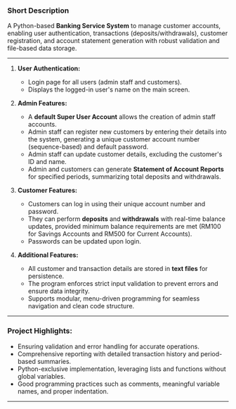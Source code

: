 

### Short Description  
A Python-based **Banking Service System** to manage customer accounts, enabling user authentication, transactions (deposits/withdrawals), customer registration, and account statement generation with robust validation and file-based data storage.

---


1. **User Authentication:**  
   - Login page for all users (admin staff and customers).  
   - Displays the logged-in user's name on the main screen.  

2. **Admin Features:**  
   - A **default Super User Account** allows the creation of admin staff accounts.  
   - Admin staff can register new customers by entering their details into the system, generating a unique customer account number (sequence-based) and default password.  
   - Admin staff can update customer details, excluding the customer's ID and name.  
   - Admin and customers can generate **Statement of Account Reports** for specified periods, summarizing total deposits and withdrawals.  

3. **Customer Features:**  
   - Customers can log in using their unique account number and password.  
   - They can perform **deposits** and **withdrawals** with real-time balance updates, provided minimum balance requirements are met (RM100 for Savings Accounts and RM500 for Current Accounts).  
   - Passwords can be updated upon login.  

4. **Additional Features:**  
   - All customer and transaction details are stored in **text files** for persistence.  
   - The program enforces strict input validation to prevent errors and ensure data integrity.  
   - Supports modular, menu-driven programming for seamless navigation and clean code structure.  

---

### Project Highlights:  
- Ensuring validation and error handling for accurate operations.  
- Comprehensive reporting with detailed transaction history and period-based summaries.  
- Python-exclusive implementation, leveraging lists and functions without global variables.  
- Good programming practices such as comments, meaningful variable names, and proper indentation.  

---

